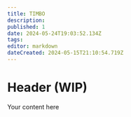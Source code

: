 ```yaml
---
title: TIMBO
description: 
published: 1
date: 2024-05-24T19:03:52.134Z
tags: 
editor: markdown
dateCreated: 2024-05-15T21:10:54.719Z
---
```


# Header (WIP)

Your content here